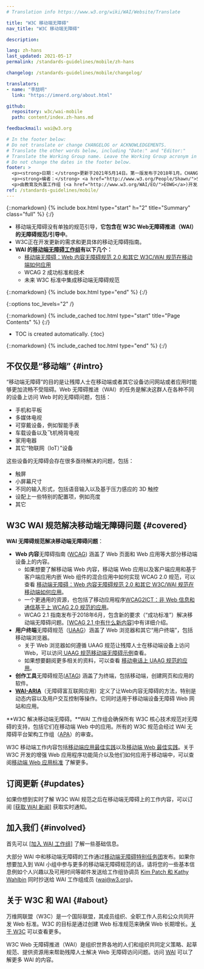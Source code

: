 ```yaml
---
# Translation info https://www.w3.org/wiki/WAI/Website/Translate

title: "W3C 移动端无障碍"
nav_title: "W3C 移动端无障碍"

description: 

lang: zh-hans
last_updated: 2021-05-17
permalink: /standards-guidelines/mobile/zh-hans

changelog: /standards-guidelines/mobile/changelog/

translators:
- name: "李喆明"
  link: "https://imnerd.org/about.html"

github:
  repository: w3c/wai-mobile
  path: content/index.zh-hans.md

feedbackmail: wai@w3.org

# In the footer below:
# Do not translate or change CHANGELOG or ACKNOWLEDGEMENTS.
# Translate the other words below, including "Date:" and "Editor:"
# Translate the Working Group name. Leave the Working Group acronym in English.
# Do not change the dates in the footer below.
footer: >
  <p><strong>日期：</strong>更新于2021年5月14日。第一版发布于2018年1月。CHANGELOG.</p>
  <p><strong>编者：</strong> <a href="http://www.w3.org/People/Shawn/">Shawn Lawton Henry</a>. 贡献者： <a href="http://www.w3.org/People/Brewer/">Judy Brewer</a>.</p>
  <p>由教育及外展工作组 (<a href="http://www.w3.org/WAI/EO/">EOWG</a>)开发。</p>
ref: /standards-guidelines/mobile/
---
```


{::nomarkdown}
{% include box.html type="start" h="2" title="Summary" class="full" %}
{:/}

- 移动端无障碍没有单独的规范引导，**它包含在 W3C Web无障碍推进（WAI）的无障碍规范/引导中**。
- W3C正在开发更新的需求和更具体的移动无障碍指南。
- **WAI 的[移动端无障碍工作组](https://www.w3.org/WAI/GL/mobile-a11y-tf/)有以下几个：**
    - [移动端无障碍：Web 内容无障碍规范 2.0 和其它 W3C/WAI 规范在移动端如何应用](http://www.w3.org/TR/mobile-accessibility-mapping/)
    - WCAG 2 成功标准和技术
    - 未来 W3C 标准中集成移动端无障碍规范

{::nomarkdown}
{% include box.html type="end" %}
{:/}


{::options toc_levels="2" /}

{::nomarkdown}
{% include_cached toc.html type="start" title="Page Contents" %}
{:/}

-   TOC is created automatically.
{:toc}

{::nomarkdown}
{% include_cached toc.html type="end" %}
{:/}

## 不仅仅是“移动端” {#intro}

“移动端无障碍”的目的是让残障人士在移动端或者其它设备访问网站或者应用时能够更加流畅不受阻碍。Web 无障碍推进（WAI）的任务是解决这群人在各种不同的设备上访问 Web 时的无障碍问题，包括：

- 手机和平板
- 多媒体电视
- 可穿戴设备，例如智能手表
- 车载设备以及飞机椅背电视
- 家用电器
- 其它“物联网（IoT）”设备

这些设备的无障碍会存在很多亟待解决的问题，包括：

- 触屏
- 小屏幕尺寸
- 不同的输入形式，包括语音输入以及基于压力感应的 3D 触控
- 设配上一些特别的配置项，例如亮度
- 其它

## W3C WAI 规范解决移动端无障碍问题 {#covered}

**WAI 无障碍规范解决移动端无障碍问题**：

- **Web 内容**无障碍指南 ([WCAG](/standards-guidelines/wcag/)) 涵盖了 Web 页面和 Web 应用等大部分移动端设备上的内容。
    - 如果想要了解移动端 Web 内容，移动端 Web 应用以及客户端应用和基于客户端应用内嵌 Web 组件的混合应用中如何实现 WCAG 2.0 规范，可以查看 [移动端无障碍：Web 内容无障碍规范 2.0 和其它 W3C/WAI 规范在移动端如何应用](http://www.w3.org/TR/mobile-accessibility-mapping/)。
    - 一个更通用的资源，也包括了移动应用程序[WCAG2ICT：非 Web 信息和通信基于上 WCAG 2.0 规范的应用](/standards-guidelines/wcag/non-web-ict/)。
    - WCAG 2.1 指南发布于2018年6月，包含新的要求（“成功标准”）解决移动端无障碍问题。[[WCAG 2.1 中有什么新内容]](/standards-guidelines/wcag/new-in-21/)中有详细介绍。
- **用户终端**无障碍规范（[UAAG](/standards-guidelines/uaag/)）涵盖了 Web 浏览器和其它“用户终端”，包括移动端浏览器。
    - 关于 Web 浏览器如何遵循 UAAG 规范让残障人士在移动端设备上访问 Web，可以访问[ UAAG 规范移动端无障碍示例](http://www.w3.org/TR/IMPLEMENTING-UAAG20/mobile)查看。
    - 如果想要翻阅更多相关的资料，可以查看 [移动电话上 UAAG 规范的应用](http://www.w3.org/WAI/UA/work/wiki/Applying_UAAG_to_Mobile_Phones)。
- **创作工具**无障碍规范([ATAG](/standards-guidelines/atag/)) 涵盖了为终端，包括移动端，创建网页和应用的软件。
- **[WAI-ARIA](/standards-guidelines/aria/)**（无障碍富互联网应用）定义了让Web内容无障碍的方法，特别是动态内容以及用户交互控制等操作。它同时适用于移动端设备无障碍 Web 网站和应用。

**W3C 解决移动端无障碍。**WAI 工作组会确保所有 W3C 核心技术规范对无障碍的支持，包括它们在移动端 Web 中的应用。所有的 W3C 规范会经过 WAI 无障碍平台架构工作组（[APA](https://www.w3.org/WAI/APA/)）的审查。

W3C 移动端工作内容包括[移动端应用最佳实践](http://www.w3.org/TR/mwabp/)以及[移动端 Web 最佳实践](http://www.w3.org/TR/mobile-bp/)。关于 W3C 开发的增强 Web 应用程序功能简介以及他们如何应用于移动端中，可以查阅[移动端 Web 应用标准](http://www.w3.org/Mobile/mobile-web-app-state/) 了解更多。

## 订阅更新 {#updates}

如果你想到实时了解 W3C WAI 规范之后在移动端无障碍上的工作内容，可以订阅 [[获取 WAI 新闻]](/news/subscribe/) 获取实时通知。

## 加入我们 {#involved}

首先可以 [[加入 WAI 工作组]](/about/participating/) 了解一些基础信息。

大部分 WAI 中和移动端无障碍的工作通过[移动端无障碍特别任务团](https://www.w3.org/WAI/GL/mobile-a11y-tf/)发布。如果你想要加入到 WAI 小组中参与更多的移动端无障碍规范的话，请将您的一些基本信息例如个人兴趣以及可用时间等邮件发送给工作组协调员 [Kim Patch 和 Kathy Wahlbin](mailto:kathy@interactiveaccessibility.com,Kim@redstartsystems.com?cc=wai@w3.org,ran@w3.org&subject=Mobile%20Accessibility%20Task%20Force%20Enquiry) 同时抄送给 WAI 工作组成员 (wai@w3.org)。

## 关于 W3C 和 WAI {#about}

万维网联盟（W3C）是一个国际联盟，其成员组织、全职工作人员和公众共同开发 Web 标准。W3C 的目标是通过创建 Web 标准规范来确保 Web 长期增长。[关于 W3C](http://www.w3.org/Consortium/) 可以查看更多。

W3C Web 无障碍推进（WAI）是组织世界各地的人们和组织共同定义策略、起草规范、提供资源用来帮助残障人士解决 Web 无障碍访问问题。访问 [WAI](http://www.w3.org/WAI/) 可以了解更多 WAI 的内容。
